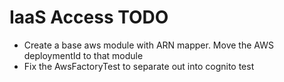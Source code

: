 # IaaS Access TODO

- Create a base aws module with ARN mapper. Move the AWS deploymentId to that module
- Fix the AwsFactoryTest to separate out into cognito test